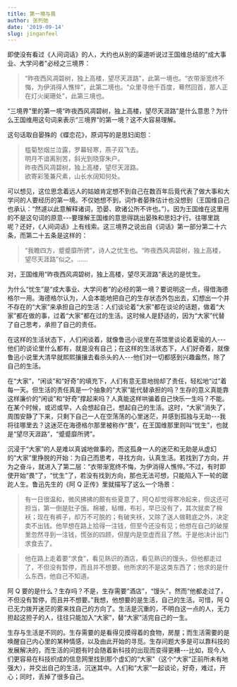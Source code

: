 ```yaml
---
title: 第一境与畏
author: 张列弛
date: '2019-09-14'
slug: jinganfeel
---
```

即使没有看过《人间词话》的人，大约也从别的渠道听说过王国维总结的"成大事业、大学问者"必经之三境界：  

> “昨夜西风凋碧树，独上高楼，望尽天涯路”，此第一境也。“衣带渐宽终不悔，为伊消得人憔悴”，此第二境也。“众里寻他千百度，蓦然回首，那人正在灯火阑珊处”，此第三境也。  

“三境界”里的第一境“昨夜西风凋碧树，独上高楼，望尽天涯路”是什么意思？为什么王国维用这句词来表示“三境界”的第一境？这不大容易理解。  

这句话取自晏殊的《蝶恋花》，原词写的是思妇闺怨： 

> 槛菊愁烟兰泣露，罗幕轻寒，燕子双飞去。  
明月不谙离别苦，斜光到晓穿朱户。  
昨夜西风凋碧树，独上高楼，望尽天涯路。  
欲寄彩笺兼尺素，山长水阔知何处。

可以想见，这位思念着远人的姑娘肯定想不到自己在数百年后竟代表了做大事和大学问的人要经历的第一境。不仅她想不到，词作者晏殊估计也没想到（王国维自己也承认：“然遽以此意解释诸词，恐晏、欧诸公所不许也。”）。因为王国维在这里用的不是这句词的原意---要理解王国维的意思得跳出晏殊和思妇才行。往哪里跳呢？还好，《人间词话》上有线索。这三境界之说出自《词话》第一部分第二十六条，而第二十五条是这样的：  

> “我瞻四方，蹙蹙靡所骋”，诗人之忧生也。“昨夜西风凋碧树，独上高楼，望尽天涯路”似之。......  

对，王国维用“昨夜西风凋碧树，独上高楼，望尽天涯路”表达的是忧生。  

为什么“忧生”是“成大事业、大学问者”的必经的第一境？要说明这一点，得借海德格尔一用。海德格尔认为，人会本能地把自己的生存状态外包出去，幻想出一个并不存在的“大家”来承担自己的生活：人们谈论着“大家”都在谈论的话题，做着“大家”都在做的事，过着“大家”都在过的生活。这时候人是舒适的，因为“大家”代替了自己思考，承担了自己的责任。  

在这样的生活状态下，人们闲谈着，就像鲁迅小说里在茶馆里谈论着夏瑜的人---他们的谈论里什么都有，就是没有自己；在这样的生活状态下，人们好奇着，就像鲁迅小说里大清早就熙熙攘攘去看杀头的人---他们对一切都感到兴趣盎然，除了自己的生活。  

在“大家”，“闲谈”和“好奇”的填充下，人们有意无意地抛却了责任，轻松地“过”着每一天。但生活的责任真是一个抽象的“大家”能代替承担的吗？生存的意义真能靠这样廉价的“闲谈”和“好奇”撑起来吗？人真能这样哄骗着自己快乐一生吗？不能。在某个时候，或迟或早，人会想起自己，想起自己的生活。这时，“大家”消失了，周围安静了下来，只剩下自己一人在空荡荡的心里迷茫，并感到孤独与无助---我将往哪里去？这迷茫在海德格尔那里被称作“畏”，在王国维那里则叫“忧生”，也就是“望尽天涯路”，“蹙蹙靡所骋”。  

沉浸于“大家”的人是难以真诚地做事的，而这孤身一人的迷茫和无助是从虚幻的“大家”里挣脱的开始：为自己而思考，寻找方向，认真生活。若找到了方向，并为之奋斗，就进入了第二层：“衣带渐宽终不悔，为伊消得人憔悴。”不过，有时即使开始“畏”了，“忧生”了，若没有找到方向，那也无法可想，只能陷入下一轮的蹉跎人生。鲁迅先生的《阿 Q 正传》里就描写了这么一个场景：  

> 有一日很温和，微风拂拂的颇有些夏意了，阿Ｑ却觉得寒冷起来，但这还可担当，第一倒是肚子饿。棉被，毡帽，布衫，早已没有了，其次就卖了棉袄；现在有裤子，却万不可脱的；有破夹袄，又除了送人做鞋底之外，决定卖不出钱。他早想在路上拾得一注钱，但至今还没有见；他想在自己的破屋里忽然寻到一注钱，慌张的四顾，但屋内是空虚而且了然。于是他决计出门求食去了。

> 他在路上走着要“求食”，看见熟识的酒店，看见熟识的馒头，但他都走过了，不但没有暂停，而且并不想要。他所求的不是这类东西了；他求的是什么东西，他自己不知道。  

阿 Q 要的是什么？生存吗？不是，生存需要“酒店”，“馒头”，然而“他都走过了，不但没有暂停，而且并不想要。”我想，他想要的是生活，自己的生活。可惜，阿 Q 已无力拨开迷茫的雾来找自己的方向了。生活是沉重的，不明白这一点的人，无力担起这担子的人，往往只能加入“大家”，替“大家”活完自己的一生。    

生存与生活是不同的。生存需要的是看得见摸得着的食物，房屋；而生活需要的是唤醒自己内心里的某种情感，以及由此开始的寻觅。生存问题大多是可以靠科技的发展解决的，而生活的问题有时会随着新科技的出现而变得更糟---比如，现今人们更容易在科技织成的信息网里找到那个虚幻的“大家”（这个“大家”正前所未有地强大），并交出自己的生活，沉迷其中。人们和“大家”一起谈论，好奇，难过，开心；同时，丢掉了很多自己。  
















